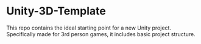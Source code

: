 # Unity-3D-Template
This repo contains the ideal starting point for a new Unity project. Specifically made for 3rd person games, it includes basic project structure.
